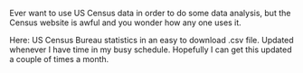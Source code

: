Ever want to use US Census data in order to do some data analysis, but the Census website is awful and you wonder how any one uses it.

Here: US Census Bureau statistics in an easy to download .csv file.
Updated whenever I have time in my busy schedule. Hopefully I can get this updated a couple of times a month.

